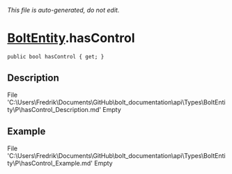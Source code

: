 *This file is auto-generated, do not edit.*

# [BoltEntity](Types/BoltEntity.md).hasControl
`public bool hasControl { get; }`
## Description
File 'C:\Users\Fredrik\Documents\GitHub\bolt_documentation\api\Types\BoltEntity\P\hasControl_Description.md' Empty
## Example
File 'C:\Users\Fredrik\Documents\GitHub\bolt_documentation\api\Types\BoltEntity\P\hasControl_Example.md' Empty
